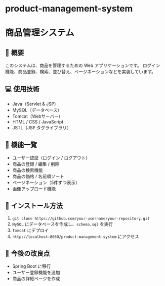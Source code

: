 # product-management-system
# 商品管理システム

## 📌 概要
このシステムは、商品を管理するための Web アプリケーションです。
ログイン機能、商品登録、検索、並び替え、ページネーションなどを実装しています。

## 💻 使用技術
- Java（Servlet & JSP）
- MySQL（データベース）
- Tomcat（Webサーバー）
- HTML / CSS / JavaScript
- JSTL（JSP タグライブラリ）

## 🚀 機能一覧
- ユーザー認証（ログイン / ログアウト）
- 商品の登録 / 編集 / 削除
- 商品の検索機能
- 商品の価格 / 名前順ソート
- ページネーション（5件ずつ表示）
- 画像アップロード機能

## 📂 インストール方法
1. `git clone https://github.com/your-username/your-repository.git`
2. `MySQL` にデータベースを作成し、`schema.sql` を実行
3. `Tomcat` にデプロイ
4. `http://localhost:8080/product-management-system` にアクセス

## 🎯 今後の改良点
- Spring Boot に移行
- ユーザー登録機能を追加
- 商品の詳細ページを作成
